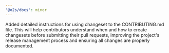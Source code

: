 ```yaml
---
'@o2s/docs': minor
---
```


Added detailed instructions for using changeset to the CONTRIBUTING.md file. This will help contributors understand when and how to create changesets before submitting their pull requests, improving the project's release management process and ensuring all changes are properly documented.
